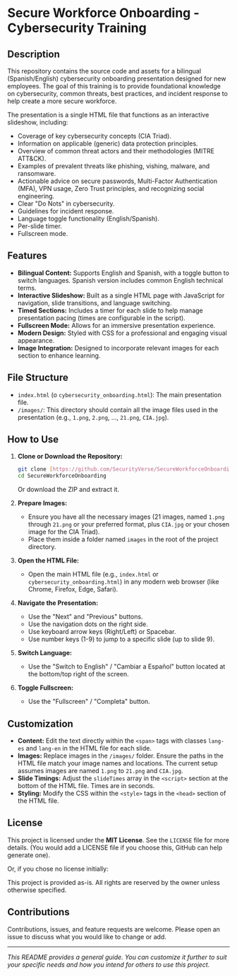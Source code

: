 # Secure Workforce Onboarding - Cybersecurity Training

## Description

This repository contains the source code and assets for a bilingual (Spanish/English) cybersecurity onboarding presentation designed for new employees. The goal of this training is to provide foundational knowledge on cybersecurity, common threats, best practices, and incident response to help create a more secure workforce.

The presentation is a single HTML file that functions as an interactive slideshow, including:
* Coverage of key cybersecurity concepts (CIA Triad).
* Information on applicable (generic) data protection principles.
* Overview of common threat actors and their methodologies (MITRE ATT&CK).
* Examples of prevalent threats like phishing, vishing, malware, and ransomware.
* Actionable advice on secure passwords, Multi-Factor Authentication (MFA), VPN usage, Zero Trust principles, and recognizing social engineering.
* Clear "Do Nots" in cybersecurity.
* Guidelines for incident response.
* Language toggle functionality (English/Spanish).
* Per-slide timer.
* Fullscreen mode.

## Features

* **Bilingual Content:** Supports English and Spanish, with a toggle button to switch languages. Spanish version includes common English technical terms.
* **Interactive Slideshow:** Built as a single HTML page with JavaScript for navigation, slide transitions, and language switching.
* **Timed Sections:** Includes a timer for each slide to help manage presentation pacing (times are configurable in the script).
* **Fullscreen Mode:** Allows for an immersive presentation experience.
* **Modern Design:** Styled with CSS for a professional and engaging visual appearance.
* **Image Integration:** Designed to incorporate relevant images for each section to enhance learning.

## File Structure

* `index.html` (o `cybersecurity_onboarding.html`): The main presentation file.
* `/images/`: This directory should contain all the image files used in the presentation (e.g., `1.png`, `2.png`, ..., `21.png`, `CIA.jpg`).

## How to Use

1.  **Clone or Download the Repository:**
    ```bash
    git clone [https://github.com/SecurityVerse/SecureWorkforceOnboarding.git](https://github.com/SecurityVerse/SecureWorkforceOnboarding.git)
    cd SecureWorkforceOnboarding
    ```
    Or download the ZIP and extract it.

2.  **Prepare Images:**
    * Ensure you have all the necessary images (21 images, named `1.png` through `21.png` or your preferred format, plus `CIA.jpg` or your chosen image for the CIA Triad).
    * Place them inside a folder named `images` in the root of the project directory.

3.  **Open the HTML File:**
    * Open the main HTML file (e.g., `index.html` or `cybersecurity_onboarding.html`) in any modern web browser (like Chrome, Firefox, Edge, Safari).

4.  **Navigate the Presentation:**
    * Use the "Next" and "Previous" buttons.
    * Use the navigation dots on the right side.
    * Use keyboard arrow keys (Right/Left) or Spacebar.
    * Use number keys (1-9) to jump to a specific slide (up to slide 9).

5.  **Switch Language:**
    * Use the "Switch to English" / "Cambiar a Español" button located at the bottom/top right of the screen.

6.  **Toggle Fullscreen:**
    * Use the "Fullscreen" / "Completa" button.

## Customization

* **Content:** Edit the text directly within the `<span>` tags with classes `lang-es` and `lang-en` in the HTML file for each slide.
* **Images:** Replace images in the `/images/` folder. Ensure the paths in the HTML file match your image names and locations. The current setup assumes images are named `1.png` to `21.png` and `CIA.jpg`.
* **Slide Timings:** Adjust the `slideTimes` array in the `<script>` section at the bottom of the HTML file. Times are in seconds.
* **Styling:** Modify the CSS within the `<style>` tags in the `<head>` section of the HTML file.

## License

This project is licensed under the **MIT License**. See the `LICENSE` file for more details. (You would add a LICENSE file if you choose this, GitHub can help generate one).

Or, if you chose no license initially:

This project is provided as-is. All rights are reserved by the owner unless otherwise specified.

## Contributions

Contributions, issues, and feature requests are welcome. Please open an issue to discuss what you would like to change or add.

---

*This README provides a general guide. You can customize it further to suit your specific needs and how you intend for others to use this project.*
